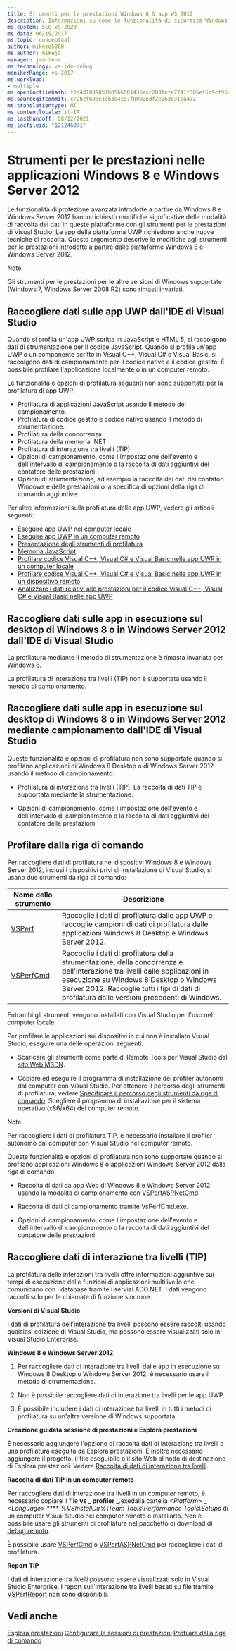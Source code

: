 ```yaml
---
title: Strumenti per le prestazioni Windows 8 & app WS 2012
description: Informazioni su come le funzionalità di sicurezza Windows 8 e Windows Server 2012 necessarie modifiche significative nel modo in cui Visual Studio strumenti per la raccolta dei dati.
ms.custom: SEO-VS-2020
ms.date: 06/19/2017
ms.topic: conceptual
author: mikejo5000
ms.author: mikejo
manager: jmartens
ms.technology: vs-ide-debug
monikerRange: vs-2017
ms.workload:
- multiple
ms.openlocfilehash: f2d431889051b85b6501436ecc203fefe7741f305ef5d9cf9647caff1d33ba96
ms.sourcegitcommit: c72b2f603e1eb3a4157f00926df2e263831ea472
ms.translationtype: MT
ms.contentlocale: it-IT
ms.lasthandoff: 08/12/2021
ms.locfileid: "121246071"
---
```

# <a name="performance-tools-on-windows-8-and-windows-server-2012-applications"></a>Strumenti per le prestazioni nelle applicazioni Windows 8 e Windows Server 2012

Le funzionalità di protezione avanzata introdotte a partire da Windows 8 e Windows Server 2012 hanno richiesto modifiche significative delle modalità di raccolta dei dati in queste piattaforme con gli strumenti per le prestazioni di Visual Studio. Le app della piattaforma UWP richiedono anche nuove tecniche di raccolta. Questo argomento descrive le modifiche agli strumenti per le prestazioni introdotte a partire dalle piattaforme Windows 8 e Windows Server 2012.

> [!NOTE]
> Gli strumenti per le prestazioni per le altre versioni di Windows supportate (Windows 7, Windows Server 2008 R2) sono rimasti invariati.

## <a name="collect-data-on-uwp-apps-from-the-visual-studio-ide"></a>Raccogliere dati sulle app UWP dall'IDE di Visual Studio

Quando si profila un'app UWP scritta in JavaScript e HTML 5, si raccolgono dati di strumentazione per il codice JavaScript. Quando si profila un'app UWP o un componente scritto in Visual C++, Visual C# o Visual Basic, si raccolgono dati di campionamento per il codice nativo e il codice gestito. È possibile profilare l'applicazione localmente o in un computer remoto.

Le funzionalità e opzioni di profilatura seguenti non sono supportate per la profilatura di app UWP:

- Profilatura di applicazioni JavaScript usando il metodo del campionamento.
- Profilatura di codice gestito e codice nativo usando il metodo di strumentazione.
- Profilatura della concorrenza
- Profilatura della memoria .NET
- Profilatura di interazione tra livelli (TIP)
- Opzioni di campionamento, come l'impostazione dell'evento e dell'intervallo di campionamento o la raccolta di dati aggiuntivi del contatore delle prestazioni.
- Opzioni di strumentazione, ad esempio la raccolta dei dati dei contatori Windows e delle prestazioni o la specifica di opzioni della riga di comando aggiuntive.

Per altre informazioni sulla profilatura delle app UWP, vedere gli articoli seguenti:

- [Eseguire app UWP nel computer locale](../debugger/start-a-debugging-session-for-a-store-app-in-visual-studio-vb-csharp-cpp-and-xaml.md)
- [Eseguire app UWP in un computer remoto](../debugger/run-windows-store-apps-on-a-remote-machine.md)
- [Presentazione degli strumenti di profilatura](profiling-feature-tour.md)
- [Memoria JavaScript](../profiling/javascript-memory.md)
- [Profilare codice Visual C++, Visual C# e Visual Basic nelle app UWP in un computer locale](/previous-versions/hh696631(v=vs.140))
- [Profilare codice Visual C++, Visual C# e Visual Basic nelle app UWP in un dispositivo remoto](/previous-versions/hh972878(v=vs.140))
- [Analizzare i dati relativi alle prestazioni per il codice Visual C++, Visual C# e Visual Basic nelle app UWP](/previous-versions/hh780914(v=vs.140))

## <a name="collect-data-on-apps-running-on-the-windows-8-desktop-or-on-windows-server-2012-from-the-visual-studio-ide"></a>Raccogliere dati sulle app in esecuzione sul desktop di Windows 8 o in Windows Server 2012 dall'IDE di Visual Studio

La profilatura mediante il metodo di strumentazione è rimasta invariata per Windows 8.

La profilatura di interazione tra livelli (TIP) non è supportata usando il metodo di campionamento.

## <a name="collect-data-on-apps-running-on-the-windows-8-desktop-or-on-windows-server-2012-by-using-sampling-from-the-visual-studio-ide"></a>Raccogliere dati sulle app in esecuzione sul desktop di Windows 8 o in Windows Server 2012 mediante campionamento dall'IDE di Visual Studio

Queste funzionalità e opzioni di profilatura non sono supportate quando si profilano applicazioni di Windows 8 Desktop o di Windows Server 2012 usando il metodo di campionamento:

- Profilatura di interazione tra livelli (TIP). La raccolta di dati TIP è supportata mediante la strumentazione.

- Opzioni di campionamento, come l'impostazione dell'evento e dell'intervallo di campionamento o la raccolta di dati aggiuntivi del contatore delle prestazioni.

## <a name="profile-from-the-command-line"></a>Profilare dalla riga di comando

Per raccogliere dati di profilatura nei dispositivi Windows 8 e Windows Server 2012, inclusi i dispositivi privi di installazione di Visual Studio, si usano due strumenti da riga di comando:

|Nome dello strumento|Descrizione|
|---------------|-----------------|
|[VSPerf](../profiling/vsperf.md)|Raccoglie i dati di profilatura dalle app UWP e raccoglie campioni di dati di profilatura dalle applicazioni Windows 8 Desktop e Windows Server 2012.|
|[VSPerfCmd](../profiling/vsperfcmd.md)|Raccoglie i dati di profilatura della strumentazione, della concorrenza e dell'interazione tra livelli dalle applicazioni in esecuzione su Windows 8 Desktop o Windows Server 2012. Raccoglie tutti i tipi di dati di profilatura dalle versioni precedenti di Windows.|

Entrambi gli strumenti vengono installati con Visual Studio per l'uso nel computer locale.

Per profilare le applicazioni sui dispositivi in cui non è installato Visual Studio, eseguire una delle operazioni seguenti:

- Scaricare gli strumenti come parte di Remote Tools per Visual Studio dal [sito Web MSDN](https://visualstudio.microsoft.com/#downloads+d-additional-software).

- Copiare ed eseguire il programma di installazione dei profiler autonomi dal computer con Visual Studio. Per ottenere il percorso degli strumenti di profilatura, vedere [Specificare il percorso degli strumenti da riga di comando](../profiling/specifying-the-path-to-profiling-tools-command-line-tools.md). Scegliere il programma di installazione per il sistema operativo (x86/x64) del computer remoto.

> [!NOTE]
> Per raccogliere i dati di profilatura TIP, è necessario installare il profiler autonomo dal computer con Visual Studio nel computer remoto.

Queste funzionalità e opzioni di profilatura non sono supportate quando si profilano applicazioni Windows 8 o applicazioni Windows Server 2012 dalla riga di comando:

- Raccolta di dati da app Web di Windows 8 e Windows Server 2012 usando la modalità di campionamento con [VSPerfASPNetCmd](../profiling/vsperfaspnetcmd.md).

- Raccolta di dati di campionamento tramite VsPerfCmd.exe.

- Opzioni di campionamento, come l'impostazione dell'evento e dell'intervallo di campionamento o la raccolta di dati aggiuntivi del contatore delle prestazioni.

## <a name="collect-tier-interaction-tip-data"></a>Raccogliere dati di interazione tra livelli (TIP)

La profilatura delle interazioni tra livelli offre informazioni aggiuntive sui tempi di esecuzione delle funzioni di applicazioni multilivello che comunicano con i database tramite i servizi ADO.NET. I dati vengono raccolti solo per le chiamate di funzione sincrone.

**Versioni di Visual Studio**

I dati di profilatura dell'interazione tra livelli possono essere raccolti usando qualsiasi edizione di Visual Studio, ma possono essere visualizzati solo in Visual Studio Enterprise.

**Windows 8 e Windows Server 2012**

1. Per raccogliere dati di interazione tra livelli dalle app in esecuzione su Windows 8 Desktop o Windows Server 2012, è necessario usare il metodo di strumentazione.

2. Non è possibile raccogliere dati di interazione tra livelli per le app UWP.

3. È possibile includere i dati di interazione tra livelli in tutti i metodi di profilatura su un'altra versione di Windows supportata.

**Creazione guidata sessione di prestazioni e Esplora prestazioni**

È necessario aggiungere l'opzione di raccolta dati di interazione tra livelli a una profilatura eseguita da Esplora prestazioni. È inoltre necessario aggiungere il progetto, il file eseguibile o il sito Web al nodo di destinazione di Esplora prestazioni. Vedere [Raccolta di dati di interazione tra livelli](../profiling/collecting-tier-interaction-data.md).

**Raccolta di dati TIP in un computer remoto**

Per raccogliere dati di interazione tra livelli in un computer remoto, è necessario copiare il file **vs \_ profiler \_**.exedalla cartella _\<Platform>_ **\_** _\<Language>_ **** *%VSInstallDir%\Team Tools\Performance Tools\Setups* di un computer Visual Studio nel computer remoto e installarlo. Non è possibile usare gli strumenti di profilatura nel pacchetto di download di [debug remoto](../debugger/remote-debugging.md).

È possibile usare [VSPerfCmd](../profiling/vsperfcmd.md) o [VSPerfASPNetCmd](../profiling/vsperfaspnetcmd.md) per raccogliere i dati di profilatura.

**Report TIP**

I dati di interazione tra livelli possono essere visualizzati solo in Visual Studio Enterprise. I report sull'interazione tra livelli basati su file tramite [VSPerfReport](../profiling/vsperfreport.md) non sono disponibili.

## <a name="see-also"></a>Vedi anche

[Esplora prestazioni](../profiling/performance-explorer.md) 
 [Configurare le sessioni di prestazioni](../profiling/configuring-performance-sessions.md) 
 [Profilare dalla riga di comando](../profiling/using-the-profiling-tools-from-the-command-line.md)